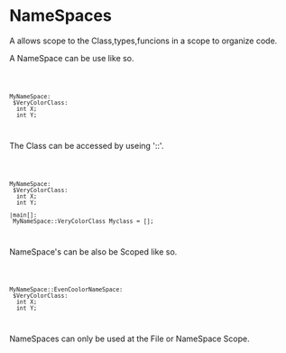 # NameSpaces

A allows scope to the Class,types,funcions in a scope to organize code.

A NameSpace can be use like so.


<code>

    MyNameSpace:
     $VeryColorClass:
      int X;
      int Y;

</code>

The Class can be accessed by useing '::'.

<code>

    MyNameSpace:
     $VeryColorClass:
      int X;
      int Y;

    |main[]:
     MyNameSpace::VeryColorClass Myclass = [];

</code>

NameSpace's can be also be Scoped like so.

<code>

    MyNameSpace::EvenCoolorNameSpace:
     $VeryColorClass:
      int X;
      int Y;

</code>

NameSpaces can only be used at the File or NameSpace Scope.